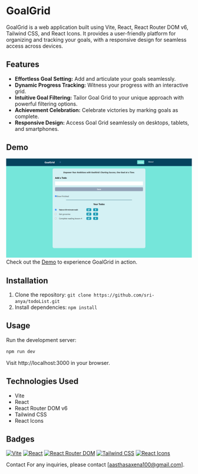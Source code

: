 # GoalGrid

GoalGrid is a web application built using Vite, React, React Router DOM v6, Tailwind CSS, and React Icons. It provides a user-friendly platform for organizing and tracking your goals, with a responsive design for seamless access across devices.

## Features

- **Effortless Goal Setting:** Add and articulate your goals seamlessly.
- **Dynamic Progress Tracking:** Witness your progress with an interactive grid.
- **Intuitive Goal Filtering:** Tailor Goal Grid to your unique approach with powerful filtering options.
- **Achievement Celebration:** Celebrate victories by marking goals as complete.
- **Responsive Design:** Access Goal Grid seamlessly on desktops, tablets, and smartphones.

## Demo
![GoalGrid Preview](./public/app-screenshot.png)
Check out the [Demo](https://goalgrid-todolist.netlify.app/) to experience GoalGrid in action.

## Installation

1. Clone the repository: `git clone https://github.com/sri-anya/todoList.git`
2. Install dependencies: `npm install`

## Usage

Run the development server:

```bash
npm run dev
```
Visit http://localhost:3000 in your browser.

## Technologies Used
- Vite
- React
- React Router DOM v6
- Tailwind CSS
- React Icons

## Badges
[![Vite](https://img.shields.io/badge/Vite-2.x-green?style=flat-square&logo=vite)](https://vitejs.dev/)
[![React](https://img.shields.io/badge/React-17.x-blue?style=flat-square&logo=react)](https://reactjs.org/)
[![React Router DOM](https://img.shields.io/badge/React%20Router%20DOM-v6-orange?style=flat-square&logo=react-router)](https://reactrouter.com/)
[![Tailwind CSS](https://img.shields.io/badge/Tailwind%20CSS-2.x-blueviolet?style=flat-square&logo=tailwind-css)](https://tailwindcss.com/)
[![React Icons](https://img.shields.io/badge/React%20Icons-4.x-9cf?style=flat-square&logo=react)](https://react-icons.github.io/react-icons/)


Contact
For any inquiries, please contact [aasthasaxena100@gmail.com].